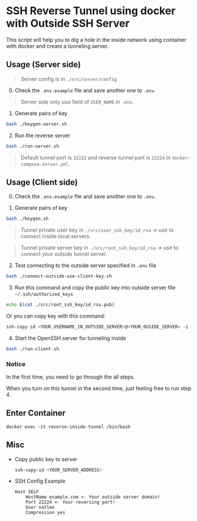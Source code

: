 # SSH Reverse Tunnel using docker with Outside SSH Server

This script will help you to dig a hole in the inside network using container with docker and create a tunneling server.

## Usage (Server side)

> Server config is in `./src/server/config`

0. Check the `.env.example` file and save another one to `.env`.

> Server side only use field of `USER_NAME` in `.env`.

1. Generate pairs of key

```bash
bash ./keygen-server.sh
```

2. Run the reverse server

```bash
bash ./run-server.sh
```

> Default tunnel port is `22222` and reverse tunnel port is `22224` in `docker-compose.server.yml`.

## Usage (Client side)

0. Check the `.env.example` file and save another one to `.env`.

1. Generate pairs of key

```bash
bash ./keygen.sh
```

> Tunnel private user key in `./src/user_ssh_key/id_rsa` -> use to connect inside local servers.

> Tunnel private server key in `./src/root_ssh_key/id_rsa` -> use to connect your outside tunnel server.

2. Test connecting to the outside server specified in `.env` file

```bash
bash ./connect-outside-use-client-key.sh
```

3. Run this command and copy the public key into outside server file `~/.ssh/authorized_keys`

```bash
echo $(cat ./src/root_ssh_key/id_rsa.pub)
```

Or you can copy key with this command:

```bash
ssh-copy-id <YOUR_USERNAME_IN_OUTSIDE_SERVER>@<YOUR_OUSIDE_SERVER> -i ./src/root_ssh_key/id_rsa
```


4. Start the OpenSSH server for tunneling inside

```bash
bash ./run-client.sh
```

### Notice

In the first time, you need to go through the all steps.

When you turn on this tunnel in the second time, just feeling free to run step 4.

## Enter Container

```
docker exec -it reverse-inside-tunnel /bin/bash
```

## Misc

- Copy public key to server

  ```bash
  ssh-copy-id <YOUR_SERVER_ADDRESS>
  ```

- SSH Config Example

  ```
  Host SELF
      HostName example.com <- Your outside server domain!
      Port 22224 <- Your reversing port!
      User natlee
      Compression yes
  ```
